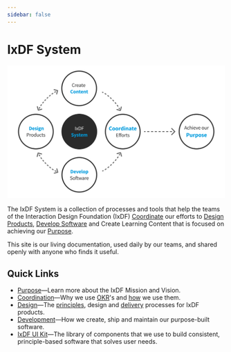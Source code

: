 ```yaml
---
sidebar: false
---
```


# IxDF System

![](./images/hero-all-v2.svg)

The IxDF System is a collection of processes and tools that help the teams of the Interaction Design Foundation (IxDF) [Coordinate](/process/ixdf-process.md) our efforts to [Design Products](/product/product-process.md), [Develop Software](/development) and Create Learning Content that is focused on achieving our [Purpose](/about/purpose).

This site is our living documentation, used daily by our teams, and shared openly with anyone who finds it useful.

## Quick Links

-   [Purpose](about/purpose.md)—Learn more about the IxDF Mission and Vision.
-   [Coordination](process/ixdf-process.md)—Why we use [OKR](/process/about-okrs.md)'s and [how](/process/ixdf-okr-usage.md) we use them.
-   [Design](product/product-process.md)—The [principles](/product/design-principles.md), design and [delivery](/product/delivery-process.md) processes for IxDF products.
-   [Development](development)—How we create, ship and maintain our purpose-built software.
-   [IxDF UI Kit](https://design-system.interaction-design.org/)—The library of components that we use to build consistent, principle-based software that solves user needs.
